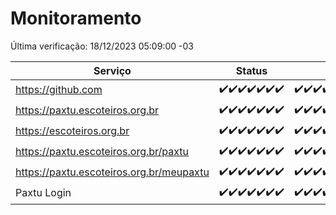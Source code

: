# Monitoramento

Última verificação: 18/12/2023 05:09:00 -03

|Serviço|Status|Últimas 24h|
|---|---|---|
|https://github.com|<span title="2023-12-11: OK=24">✔️</span><span title="2023-12-12: OK=24">✔️</span><span title="2023-12-13: OK=24">✔️</span><span title="2023-12-14: OK=24">✔️</span><span title="2023-12-15: OK=24">✔️</span><span title="2023-12-16: OK=24">✔️</span><span title="2023-12-17: OK=9">✔️</span>|<span title="17/12/2023 06:04:00 -03 : 200">✔️</span><span title="17/12/2023 07:05:00 -03 : 200">✔️</span><span title="17/12/2023 08:03:00 -03 : 200">✔️</span><span title="17/12/2023 09:10:00 -03 : 200">✔️</span><span title="17/12/2023 10:06:00 -03 : 200">✔️</span><span title="17/12/2023 11:03:00 -03 : 200">✔️</span><span title="17/12/2023 12:04:00 -03 : 200">✔️</span><span title="17/12/2023 13:06:00 -03 : 200">✔️</span><span title="17/12/2023 14:03:00 -03 : 200">✔️</span><span title="17/12/2023 15:07:00 -03 : 200">✔️</span><span title="17/12/2023 16:03:00 -03 : 200">✔️</span><span title="17/12/2023 17:06:00 -03 : 200">✔️</span><span title="17/12/2023 18:03:00 -03 : 200">✔️</span><span title="17/12/2023 19:04:00 -03 : 200">✔️</span><span title="17/12/2023 20:05:00 -03 : 200">✔️</span><span title="17/12/2023 21:32:00 -03 : 200">✔️</span><span title="17/12/2023 22:48:00 -03 : 200">✔️</span><span title="17/12/2023 23:21:00 -03 : 200">✔️</span><span title="18/12/2023 00:07:00 -03 : 200">✔️</span><span title="18/12/2023 01:08:00 -03 : 200">✔️</span><span title="18/12/2023 02:06:00 -03 : 200">✔️</span><span title="18/12/2023 03:09:00 -03 : 200">✔️</span><span title="18/12/2023 04:06:00 -03 : 200">✔️</span><span title="18/12/2023 05:09:00 -03 : 200">✔️</span>|
|https://paxtu.escoteiros.org.br|<span title="2023-12-11: OK=24">✔️</span><span title="2023-12-12: OK=24">✔️</span><span title="2023-12-13: OK=24">✔️</span><span title="2023-12-14: OK=24">✔️</span><span title="2023-12-15: OK=24">✔️</span><span title="2023-12-16: OK=24">✔️</span><span title="2023-12-17: OK=9">✔️</span>|<span title="17/12/2023 06:04:00 -03 : 200">✔️</span><span title="17/12/2023 07:05:00 -03 : 200">✔️</span><span title="17/12/2023 08:03:00 -03 : 200">✔️</span><span title="17/12/2023 09:10:00 -03 : 200">✔️</span><span title="17/12/2023 10:06:00 -03 : 200">✔️</span><span title="17/12/2023 11:03:00 -03 : 200">✔️</span><span title="17/12/2023 12:04:00 -03 : 200">✔️</span><span title="17/12/2023 13:06:00 -03 : 200">✔️</span><span title="17/12/2023 14:03:00 -03 : 200">✔️</span><span title="17/12/2023 15:07:00 -03 : 200">✔️</span><span title="17/12/2023 16:03:00 -03 : 200">✔️</span><span title="17/12/2023 17:06:00 -03 : 200">✔️</span><span title="17/12/2023 18:03:00 -03 : 200">✔️</span><span title="17/12/2023 19:04:00 -03 : 200">✔️</span><span title="17/12/2023 20:05:00 -03 : 200">✔️</span><span title="17/12/2023 21:32:00 -03 : 200">✔️</span><span title="17/12/2023 22:48:00 -03 : 200">✔️</span><span title="17/12/2023 23:21:00 -03 : 200">✔️</span><span title="18/12/2023 00:07:00 -03 : 200">✔️</span><span title="18/12/2023 01:08:00 -03 : 200">✔️</span><span title="18/12/2023 02:06:00 -03 : 200">✔️</span><span title="18/12/2023 03:09:00 -03 : 200">✔️</span><span title="18/12/2023 04:06:00 -03 : 200">✔️</span><span title="18/12/2023 05:09:00 -03 : 200">✔️</span>|
|https://escoteiros.org.br|<span title="2023-12-11: OK=24">✔️</span><span title="2023-12-12: OK=24">✔️</span><span title="2023-12-13: OK=24">✔️</span><span title="2023-12-14: OK=24">✔️</span><span title="2023-12-15: OK=24">✔️</span><span title="2023-12-16: OK=24">✔️</span><span title="2023-12-17: OK=9">✔️</span>|<span title="17/12/2023 06:04:00 -03 : 200">✔️</span><span title="17/12/2023 07:05:00 -03 : 200">✔️</span><span title="17/12/2023 08:03:00 -03 : 200">✔️</span><span title="17/12/2023 09:10:00 -03 : 200">✔️</span><span title="17/12/2023 10:06:00 -03 : 200">✔️</span><span title="17/12/2023 11:03:00 -03 : 200">✔️</span><span title="17/12/2023 12:04:00 -03 : 200">✔️</span><span title="17/12/2023 13:06:00 -03 : 200">✔️</span><span title="17/12/2023 14:03:00 -03 : 200">✔️</span><span title="17/12/2023 15:07:00 -03 : 200">✔️</span><span title="17/12/2023 16:03:00 -03 : 200">✔️</span><span title="17/12/2023 17:06:00 -03 : 200">✔️</span><span title="17/12/2023 18:03:00 -03 : 200">✔️</span><span title="17/12/2023 19:04:00 -03 : 200">✔️</span><span title="17/12/2023 20:05:00 -03 : 200">✔️</span><span title="17/12/2023 21:32:00 -03 : 200">✔️</span><span title="17/12/2023 22:48:00 -03 : 200">✔️</span><span title="17/12/2023 23:21:00 -03 : 200">✔️</span><span title="18/12/2023 00:07:00 -03 : 200">✔️</span><span title="18/12/2023 01:08:00 -03 : 200">✔️</span><span title="18/12/2023 02:06:00 -03 : 200">✔️</span><span title="18/12/2023 03:09:00 -03 : 200">✔️</span><span title="18/12/2023 04:06:00 -03 : 200">✔️</span><span title="18/12/2023 05:09:00 -03 : 200">✔️</span>|
|https://paxtu.escoteiros.org.br/paxtu|<span title="2023-12-11: OK=24">✔️</span><span title="2023-12-12: OK=24">✔️</span><span title="2023-12-13: OK=24">✔️</span><span title="2023-12-14: OK=24">✔️</span><span title="2023-12-15: OK=24">✔️</span><span title="2023-12-16: OK=24">✔️</span><span title="2023-12-17: OK=9">✔️</span>|<span title="17/12/2023 06:04:00 -03 : 200">✔️</span><span title="17/12/2023 07:05:00 -03 : 200">✔️</span><span title="17/12/2023 08:03:00 -03 : 200">✔️</span><span title="17/12/2023 09:10:00 -03 : 200">✔️</span><span title="17/12/2023 10:06:00 -03 : 200">✔️</span><span title="17/12/2023 11:03:00 -03 : 200">✔️</span><span title="17/12/2023 12:04:00 -03 : 200">✔️</span><span title="17/12/2023 13:06:00 -03 : 200">✔️</span><span title="17/12/2023 14:03:00 -03 : 200">✔️</span><span title="17/12/2023 15:07:00 -03 : 200">✔️</span><span title="17/12/2023 16:03:00 -03 : 200">✔️</span><span title="17/12/2023 17:06:00 -03 : 200">✔️</span><span title="17/12/2023 18:03:00 -03 : 200">✔️</span><span title="17/12/2023 19:04:00 -03 : 200">✔️</span><span title="17/12/2023 20:05:00 -03 : 200">✔️</span><span title="17/12/2023 21:32:00 -03 : 200">✔️</span><span title="17/12/2023 22:48:00 -03 : 200">✔️</span><span title="17/12/2023 23:21:00 -03 : 200">✔️</span><span title="18/12/2023 00:07:00 -03 : 200">✔️</span><span title="18/12/2023 01:08:00 -03 : 200">✔️</span><span title="18/12/2023 02:06:00 -03 : 200">✔️</span><span title="18/12/2023 03:09:00 -03 : 200">✔️</span><span title="18/12/2023 04:06:00 -03 : 200">✔️</span><span title="18/12/2023 05:09:00 -03 : 200">✔️</span>|
|https://paxtu.escoteiros.org.br/meupaxtu|<span title="2023-12-11: OK=24">✔️</span><span title="2023-12-12: OK=24">✔️</span><span title="2023-12-13: OK=24">✔️</span><span title="2023-12-14: OK=24">✔️</span><span title="2023-12-15: OK=24">✔️</span><span title="2023-12-16: OK=24">✔️</span><span title="2023-12-17: OK=9">✔️</span>|<span title="17/12/2023 06:04:00 -03 : 200">✔️</span><span title="17/12/2023 07:05:00 -03 : 200">✔️</span><span title="17/12/2023 08:03:00 -03 : 200">✔️</span><span title="17/12/2023 09:10:00 -03 : 200">✔️</span><span title="17/12/2023 10:06:00 -03 : 200">✔️</span><span title="17/12/2023 11:03:00 -03 : 200">✔️</span><span title="17/12/2023 12:04:00 -03 : 200">✔️</span><span title="17/12/2023 13:06:00 -03 : 200">✔️</span><span title="17/12/2023 14:04:00 -03 : 200">✔️</span><span title="17/12/2023 15:07:00 -03 : 200">✔️</span><span title="17/12/2023 16:03:00 -03 : 200">✔️</span><span title="17/12/2023 17:06:00 -03 : 200">✔️</span><span title="17/12/2023 18:03:00 -03 : 200">✔️</span><span title="17/12/2023 19:04:00 -03 : 200">✔️</span><span title="17/12/2023 20:05:00 -03 : 200">✔️</span><span title="17/12/2023 21:32:00 -03 : 200">✔️</span><span title="17/12/2023 22:48:00 -03 : 200">✔️</span><span title="17/12/2023 23:21:00 -03 : 200">✔️</span><span title="18/12/2023 00:07:00 -03 : 200">✔️</span><span title="18/12/2023 01:08:00 -03 : 200">✔️</span><span title="18/12/2023 02:06:00 -03 : 200">✔️</span><span title="18/12/2023 03:09:00 -03 : 200">✔️</span><span title="18/12/2023 04:06:00 -03 : 200">✔️</span><span title="18/12/2023 05:09:00 -03 : 200">✔️</span>|
|Paxtu Login|<span title="2023-12-11: OK=24">✔️</span><span title="2023-12-12: OK=24">✔️</span><span title="2023-12-13: OK=24">✔️</span><span title="2023-12-14: OK=24">✔️</span><span title="2023-12-15: OK=24">✔️</span><span title="2023-12-16: OK=24">✔️</span><span title="2023-12-17: OK=9">✔️</span>|<span title="17/12/2023 06:04:00 -03 : 200">✔️</span><span title="17/12/2023 07:05:00 -03 : 200">✔️</span><span title="17/12/2023 08:03:00 -03 : 200">✔️</span><span title="17/12/2023 09:10:00 -03 : 200">✔️</span><span title="17/12/2023 10:06:00 -03 : 200">✔️</span><span title="17/12/2023 11:03:00 -03 : 200">✔️</span><span title="17/12/2023 12:04:00 -03 : 200">✔️</span><span title="17/12/2023 13:07:00 -03 : 200">✔️</span><span title="17/12/2023 14:04:00 -03 : 200">✔️</span><span title="17/12/2023 15:07:00 -03 : 200">✔️</span><span title="17/12/2023 16:03:00 -03 : 200">✔️</span><span title="17/12/2023 17:06:00 -03 : 200">✔️</span><span title="17/12/2023 18:03:00 -03 : 200">✔️</span><span title="17/12/2023 19:04:00 -03 : 200">✔️</span><span title="17/12/2023 20:05:00 -03 : 200">✔️</span><span title="17/12/2023 21:32:00 -03 : 200">✔️</span><span title="17/12/2023 22:48:00 -03 : 200">✔️</span><span title="17/12/2023 23:21:00 -03 : 200">✔️</span><span title="18/12/2023 00:07:00 -03 : 200">✔️</span><span title="18/12/2023 01:08:00 -03 : 200">✔️</span><span title="18/12/2023 02:06:00 -03 : 200">✔️</span><span title="18/12/2023 03:09:00 -03 : 200">✔️</span><span title="18/12/2023 04:06:00 -03 : 200">✔️</span><span title="18/12/2023 05:09:00 -03 : 200">✔️</span>|

